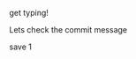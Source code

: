 get typing!

Lets check the commit message

save 1
<!--stackedit_data:
eyJoaXN0b3J5IjpbNTY1NjY1Mjk3LDIwOTEwNDQ4NjddfQ==
-->
